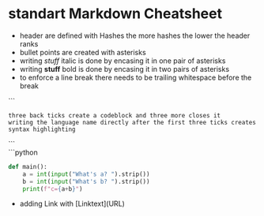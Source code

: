 # standart Markdown Cheatsheet

* header are defined with Hashes the more hashes the lower the header ranks
* bullet points are created with asterisks
* writing *stuff* italic is done by encasing it in one pair of asterisks
* writing **stuff** bold is done by encasing it in two pairs of asterisks
* to enforce a line break there needs to be trailing whitespace before the break  

\```
```
three back ticks create a codeblock and three more closes it
writing the language name directly after the first three ticks creates syntax highlighting 
```
\```  
\```python
```python
def main():
    a = int(input("What's a? ").strip())
    b = int(input("What's b? ").strip())
    print(f"c={a+b}")
```
* adding Link with \[Linktext](URL)